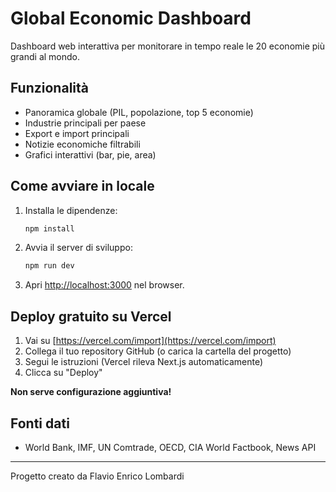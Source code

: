 # Global Economic Dashboard

Dashboard web interattiva per monitorare in tempo reale le 20 economie più grandi al mondo.

## Funzionalità
- Panoramica globale (PIL, popolazione, top 5 economie)
- Industrie principali per paese
- Export e import principali
- Notizie economiche filtrabili
- Grafici interattivi (bar, pie, area)

## Come avviare in locale

1. Installa le dipendenze:
   ```bash
   npm install
   ```
2. Avvia il server di sviluppo:
   ```bash
   npm run dev
   ```
3. Apri [http://localhost:3000](http://localhost:3000) nel browser.

## Deploy gratuito su Vercel

1. Vai su [https://vercel.com/import](https://vercel.com/import)
2. Collega il tuo repository GitHub (o carica la cartella del progetto)
3. Segui le istruzioni (Vercel rileva Next.js automaticamente)
4. Clicca su "Deploy"

**Non serve configurazione aggiuntiva!**

## Fonti dati
- World Bank, IMF, UN Comtrade, OECD, CIA World Factbook, News API

---

Progetto creato da Flavio Enrico Lombardi 